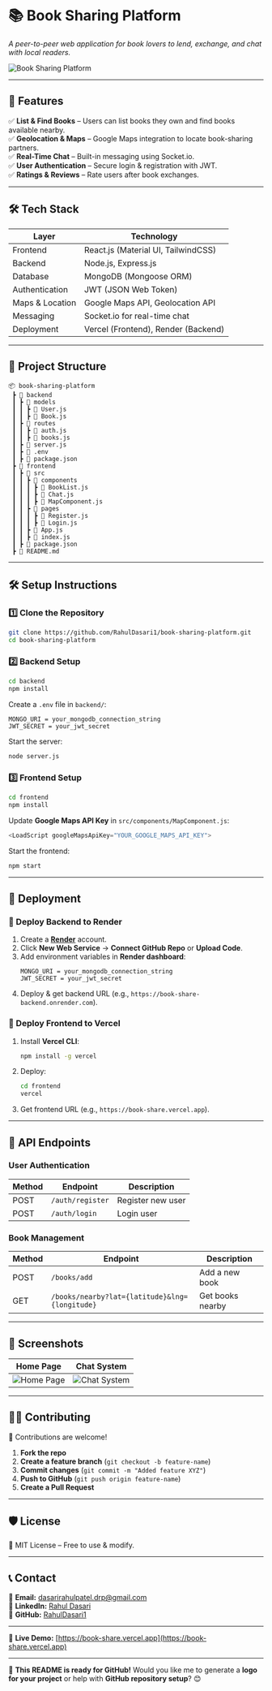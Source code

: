 # 📚 **Book Sharing Platform**  
_A peer-to-peer web application for book lovers to lend, exchange, and chat with local readers._  

![Book Sharing Platform](https://cdn.pixabay.com/photo/2017/06/30/22/38/books-2458025_1280.jpg)  

---

## **🚀 Features**
✅ **List & Find Books** – Users can list books they own and find books available nearby.  
✅ **Geolocation & Maps** – Google Maps integration to locate book-sharing partners.  
✅ **Real-Time Chat** – Built-in messaging using Socket.io.  
✅ **User Authentication** – Secure login & registration with JWT.  
✅ **Ratings & Reviews** – Rate users after book exchanges.  

---

## **🛠️ Tech Stack**
| Layer      | Technology   |
|------------|-------------|
| Frontend   | React.js (Material UI, TailwindCSS) |
| Backend    | Node.js, Express.js |
| Database   | MongoDB (Mongoose ORM) |
| Authentication | JWT (JSON Web Token) |
| Maps & Location | Google Maps API, Geolocation API |
| Messaging | Socket.io for real-time chat |
| Deployment | Vercel (Frontend), Render (Backend) |

---

## **📂 Project Structure**
```
📦 book-sharing-platform
 ┣ 📂 backend
 ┃ ┣ 📂 models
 ┃ ┃ ┣ 📜 User.js
 ┃ ┃ ┣ 📜 Book.js
 ┃ ┣ 📂 routes
 ┃ ┃ ┣ 📜 auth.js
 ┃ ┃ ┣ 📜 books.js
 ┃ ┣ 📜 server.js
 ┃ ┣ 📜 .env
 ┃ ┣ 📜 package.json
 ┣ 📂 frontend
 ┃ ┣ 📂 src
 ┃ ┃ ┣ 📂 components
 ┃ ┃ ┃ ┣ 📜 BookList.js
 ┃ ┃ ┃ ┣ 📜 Chat.js
 ┃ ┃ ┃ ┣ 📜 MapComponent.js
 ┃ ┃ ┣ 📂 pages
 ┃ ┃ ┃ ┣ 📜 Register.js
 ┃ ┃ ┃ ┣ 📜 Login.js
 ┃ ┃ ┣ 📜 App.js
 ┃ ┃ ┣ 📜 index.js
 ┃ ┣ 📜 package.json
 ┣ 📜 README.md
```

---

## **🛠️ Setup Instructions**
### **1️⃣ Clone the Repository**
```bash
git clone https://github.com/RahulDasari1/book-sharing-platform.git
cd book-sharing-platform
```

### **2️⃣ Backend Setup**
```bash
cd backend
npm install
```
Create a `.env` file in `backend/`:
```
MONGO_URI = your_mongodb_connection_string
JWT_SECRET = your_jwt_secret
```
Start the server:
```bash
node server.js
```

### **3️⃣ Frontend Setup**
```bash
cd frontend
npm install
```
Update **Google Maps API Key** in `src/components/MapComponent.js`:
```js
<LoadScript googleMapsApiKey="YOUR_GOOGLE_MAPS_API_KEY">
```
Start the frontend:
```bash
npm start
```

---

## **📡 Deployment**
### **🚀 Deploy Backend to Render**
1. Create a **[Render](https://render.com/)** account.
2. Click **New Web Service** → **Connect GitHub Repo** or **Upload Code**.
3. Add environment variables in **Render dashboard**:
   ```
   MONGO_URI = your_mongodb_connection_string
   JWT_SECRET = your_jwt_secret
   ```
4. Deploy & get backend URL (e.g., `https://book-share-backend.onrender.com`).

### **🚀 Deploy Frontend to Vercel**
1. Install **Vercel CLI**:
   ```bash
   npm install -g vercel
   ```
2. Deploy:
   ```bash
   cd frontend
   vercel
   ```
3. Get frontend URL (e.g., `https://book-share.vercel.app`).

---

## **📝 API Endpoints**
### **User Authentication**
| Method | Endpoint | Description |
|--------|----------|------------|
| POST   | `/auth/register` | Register new user |
| POST   | `/auth/login` | Login user |

### **Book Management**
| Method | Endpoint | Description |
|--------|----------|------------|
| POST   | `/books/add` | Add a new book |
| GET    | `/books/nearby?lat={latitude}&lng={longitude}` | Get books nearby |

---

## **🎨 Screenshots**
| Home Page | Chat System |
|-----------|------------|
| ![Home Page](https://via.placeholder.com/400) | ![Chat System](https://via.placeholder.com/400) |

---

## **👨‍💻 Contributing**
🙌 Contributions are welcome!  
1. **Fork the repo**  
2. **Create a feature branch** (`git checkout -b feature-name`)  
3. **Commit changes** (`git commit -m "Added feature XYZ"`)  
4. **Push to GitHub** (`git push origin feature-name`)  
5. **Create a Pull Request**  

---

## **🛡️ License**
📜 MIT License – Free to use & modify.  

---

## **📞 Contact**
📧 **Email:** [dasarirahulpatel.drp@gmail.com](mailto:dasarirahulpatel.drp@gmail.com)  
👔 **LinkedIn:** [Rahul Dasari](https://www.linkedin.com/in/rahul-dasari-drp/)  
🐙 **GitHub:** [RahulDasari1](https://github.com/RahulDasari1)  

---

🚀 **Live Demo:** [https://book-share.vercel.app](https://book-share.vercel.app)  

---

🎉 **This README is ready for GitHub!** Would you like me to generate a **logo for your project** or help with **GitHub repository setup**? 😊
